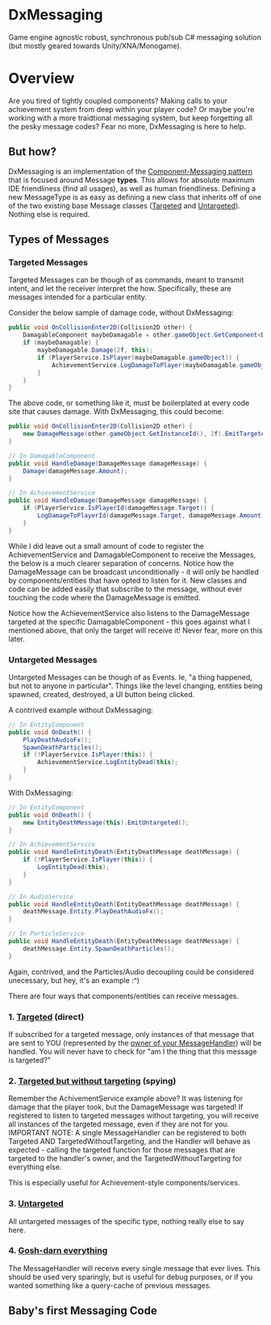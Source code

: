 # DxMessaging
Game engine agnostic robust, synchronous pub/sub C# messaging solution (but mostly geared towards Unity/XNA/Monogame).

# Overview
Are you tired of tightly coupled components? Making calls to your achievement system from deep within your player code? Or maybe you're working with a more traidtional messaging system, but keep forgetting all the pesky message codes? Fear no more, DxMessaging is here to help.

## But how?
DxMessaging is an implementation of the [Component-Messaging pattern](http://gameprogrammingpatterns.com/component.html#how-do-components-communicate-with-each-other) that is focused around Message **types**. This allows for absolute maximum IDE friendliness (find all usages), as well as human friendliness. Defining a new MessageType is as easy as defining a new class that inherits off of one of the two existing base Message classes ([Targeted](https://github.com/wallstop/DxMessaging/blob/master/DxMessaging/Core/TargetedMessage.cs) and [Untargeted](https://github.com/wallstop/DxMessaging/blob/master/DxMessaging/Core/UntargetedMessage.cs)). Nothing else is required.


## Types of Messages

### Targeted Messages
Targeted Messages can be though of as commands, meant to transmit intent, and let the receiver interpret the how. Specifically, these are messages intended for a particular entity.

Consider the below sample of damage code, without DxMessaging:
```csharp
public void OnCollisionEnter2D(Collision2D other) {
    DamagableComponent maybeDamagable = other.gameObject.GetComponent<DamagableComponent>;
    if (maybeDamagable) {
        maybeDamagable.Damage(2f, this);
        if (PlayerService.IsPlayer(maybeDamagable.gameObject)) {
            AchievementService.LogDamageToPlayer(maybeDamagable.gameObject, 2f);
        }
    }
}
```

The above code, or something like it, must be boilerplated at every code site that causes damage. With DxMessaging, this could become:

```csharp
public void OnCollisionEnter2D(Collision2D other) {
    new DamageMessage(other.gameObject.GetInstanceId(), 2f).EmitTargeted();
}

// In DamagableComponent
public void HandleDamage(DamageMessage damageMessage) {
    Damage(damageMessage.Amount);
}

// In AchievementService
public void HandleDamage(DamageMessage damageMessage) {
    if (PlayerService.IsPlayerId(damageMessage.Target)) {
        LogDamageToPlayerId(damageMessage.Target, damageMessage.Amount);
    }
}
```

While I did leave out a small amount of code to register the AchievementService and DamagableComponent to receive the Messages, the below is a much clearer separation of concerns. Notice how the DamageMessage can be broadcast unconditionally - it will only be handled by components/entities that have opted to listen for it. New classes and code can be added easily that subscribe to the message, without ever touching the code where the DamageMessage is emitted.

Notice how the AchievementService also listens to the DamageMessage targeted at the specific DamagableComponent - this goes against what I mentioned above, that only the target will receive it! Never fear, more on this later.

### Untargeted Messages
Untargeted Messages can be though of as Events. Ie, "a thing happened, but not to anyone in particular". Things like the level changing, entities being spawned, created, destroyed, a UI button being clicked.

A contrived example without DxMessaging:
```csharp
// In EntityComponent
public void OnDeath() {
    PlayDeathAudioFx();
    SpawnDeathParticles();
    if (!PlayerService.IsPlayer(this)) {
        AchievementService.LogEntityDead(this);
    }
}
```

With DxMessaging:
```csharp
// In EntityComponent
public void OnDeath() {
    new EntityDeathMessage(this).EmitUntargeted();
}

// In AchievementService
public void HandleEntityDeath(EntityDeathMessage deathMessage) {
    if (!PlayerService.IsPlayer(this)) {
        LogEntityDead(this);
    }
}

// In AudioService
public void HandleEntityDeath(EntityDeathMessage deathMessage) {
    deathMessage.Entity.PlayDeathAudioFx();
}

// In ParticleService
public void HandleEntityDeath(EntityDeathMessage deathMessage) {
    deathMessage.Entity.SpawnDeathParticles();
}
```

Again, contrived, and the Particles/Audio decoupling could be considered unecessary, but hey, it's an example :^)

There are four ways that components/entities can receive messages.

### 1. [Targeted]((https://github.com/wallstop/DxMessaging/blob/master/DxMessaging/Core/MessageBus/IMessageBus.cs#L26)) (direct)
If subscribed for a targeted message, only instances of that message that are sent to YOU (represented by the [owner of your MessageHandler](https://github.com/wallstop/DxMessaging/blob/master/DxMessaging/Core/MessageHandler.cs#L35)) will be handled. You will never have to check for "am I the thing that this message is targeted?"

### 2. [Targeted but without targeting]((https://github.com/wallstop/DxMessaging/blob/master/DxMessaging/Core/MessageBus/IMessageBus.cs#L35)) (spying)
Remember the AchivementService example above? It was listening for damage that the player took, but the DamageMessage was targeted! If registered to listen to targeted messages without targeting, you will receive all instances of the targeted message, even if they are not for you. IMPORTANT NOTE: A single MessageHandler can be registered to both Targeted AND TargetedWithoutTargeting, and the Handler will behave as expected - calling the targeted function for those messages that are targeted to the handler's owner, and the TargetedWithoutTargeting for everything else.

This is especially useful for Achievement-style components/services.

### 3. [Untargeted](https://github.com/wallstop/DxMessaging/blob/master/DxMessaging/Core/MessageBus/IMessageBus.cs#L17)
All untargeted messages of the specific type, nothing really else to say here.

### 4. [Gosh-darn everything](https://github.com/wallstop/DxMessaging/blob/master/DxMessaging/Core/MessageBus/IMessageBus.cs#L43)
The MessageHandler will receive every single message that ever lives. This should be used very sparingly, but is useful for debug purposes, or if you wanted something like a query-cache of previous messages.

## Baby's first Messaging Code


